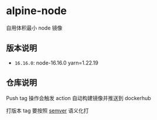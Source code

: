 # alpine-node
自用体积最小 node 镜像

## 版本说明

- `16.16.0`: node-16.16.0 yarn=1.22.19

## 仓库说明

Push tag 操作会触发 action 自动构建镜像并推送到 dockerhub

打版本 tag 要按照 [semver](https://semver.org/lang/zh-CN/) 语义化打
